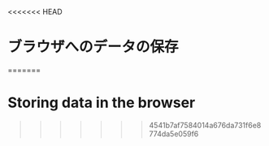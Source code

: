 
<<<<<<< HEAD
# ブラウザへのデータの保存
=======
# Storing data in the browser
>>>>>>> 4541b7af7584014a676da731f6e8774da5e059f6
